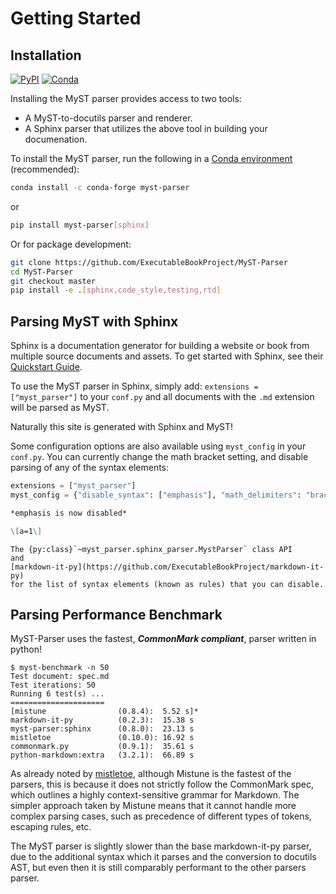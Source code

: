 # Getting Started

## Installation

[![PyPI][pypi-badge]][pypi-link]
[![Conda][conda-badge]][conda-link]

Installing the MyST parser provides access to two tools:

* A MyST-to-docutils parser and renderer.
* A Sphinx parser that utilizes the above tool in building your documenation.

To install the MyST parser, run the following in a
[Conda environment](https://docs.conda.io) (recommended):

```bash
conda install -c conda-forge myst-parser
```

or

```bash
pip install myst-parser[sphinx]
```

Or for package development:

```bash
git clone https://github.com/ExecutableBookProject/MyST-Parser
cd MyST-Parser
git checkout master
pip install -e .[sphinx,code_style,testing,rtd]
```

[pypi-badge]: https://img.shields.io/pypi/v/myst-parser.svg
[pypi-link]: https://pypi.org/project/myst-parser
[conda-badge]: https://anaconda.org/conda-forge/myst-parser/badges/version.svg
[conda-link]: https://anaconda.org/conda-forge/myst-parser

## Parsing MyST with Sphinx

Sphinx is a documentation generator for building a website or book from multiple source documents and assets. To get started with Sphinx, see their [Quickstart Guide](https://www.sphinx-doc.org/en/master/usage/quickstart.html).

To use the MyST parser in Sphinx, simply add: `extensions = ["myst_parser"]` to your `conf.py` and all documents with the `.md` extension will be parsed as MyST.

Naturally this site is generated with Sphinx and MyST!

Some configuration options are also available using `myst_config` in your `conf.py`.
You can currently change the math bracket setting, and disable parsing of any of the syntax elements:

```python
extensions = ["myst_parser"]
myst_config = {"disable_syntax": ["emphasis"], "math_delimiters": "brackets"}
```

```md
*emphasis is now disabled*

\[a=1\]
```

```{seealso}
The {py:class}`~myst_parser.sphinx_parser.MystParser` class API
and
[markdown-it-py](https://github.com/ExecutableBookProject/markdown-it-py)
for the list of syntax elements (known as rules) that you can disable.
```

## Parsing Performance Benchmark

MyST-Parser uses the fastest, __*CommonMark compliant*__, parser written in python!

    $ myst-benchmark -n 50
    Test document: spec.md
    Test iterations: 50
    Running 6 test(s) ...
    =====================
    [mistune                (0.8.4):  5.52 s]*
    markdown-it-py          (0.2.3):  15.38 s
    myst-parser:sphinx      (0.8.0):  23.13 s
    mistletoe               (0.10.0): 16.92 s
    commonmark.py           (0.9.1):  35.61 s
    python-markdown:extra   (3.2.1):  66.89 s

As already noted by [mistletoe](https://github.com/miyuchina/mistletoe#performance),
although Mistune is the fastest of the parsers,
this is because it does not strictly follow the CommonMark spec,
which outlines a highly context-sensitive grammar for Markdown.
The simpler approach taken by Mistune  means that it cannot handle more
complex parsing cases, such as precedence of different types of tokens, escaping rules, etc.

The MyST parser is slightly slower than the base markdown-it-py parser, due to the additional syntax which it parses and the conversion to docutils AST,
but even then it is still comparably performant to the other parsers parser.
